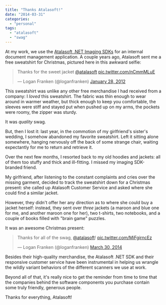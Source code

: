 ```yaml
---
title: "Thanks Atalasoft!"
date: "2014-03-31"
categories: 
  - "personal"
tags: 
  - "atalasoft"
  - "swag"
---
```


At my work, we use the [Atalasoft .NET Imaging SDKs](https://www.atalasoft.com/) for an internal document management application. A couple years ago, Atalasoft sent me a free sweatshirt for Christmas, pictured here in this awkward selfie:

<blockquote class="twitter-tweet" lang="en"><p>Thanks for the sweet jacket <a href="https://twitter.com/atalasoft">@atalasoft</a> <a href="http://t.co/nCmmMLuE">pic.twitter.com/nCmmMLuE</a></p>— Logan Franken (@loganfranken) <a href="https://twitter.com/loganfranken/statuses/163322774843166722">January 28, 2012</a></blockquote>
<script async src="//platform.twitter.com/widgets.js" charset="utf-8"></script>

This sweatshirt was unlike any other free merchandise I had received from a company: I _loved_ this sweatshirt. The fabric was thin enough to wear around in warmer weather, but thick enough to keep you comfortable, the sleeves were stiff and stayed put when pushed up on my arms, the pockets were roomy, the zipper was sturdy.

It was _quality_ swag.

But, then I lost it: last year, in the commotion of my girlfriend's sister's wedding, I somehow abandoned my favorite sweatshirt. Left it sitting alone somewhere, hanging nervously off the back of some strange chair, waiting expectantly for me to return and retrieve it.

Over the next few months, I resorted back to my old hoodies and jackets: all of them too stuffy and thick and ill-fitting. I missed my imaging SDK-branded friend.

My girlfriend, after listening to the constant complaints and cries over the missing garment, decided to track the sweatshirt down for a Christmas present: she called up Atalasoft Customer Service and asked where she could find a similar jacket.

However, they didn't offer her any direction as to where she could buy a jacket herself: instead, they sent over _three_ jackets (a maroon and blue one for me, and another maroon one for her), two t-shirts, two notebooks, and a couple of books filled with "brain game" puzzles.

It was an awesome Christmas present:

<blockquote class="twitter-tweet" lang="en"><p>Thanks for all of the swag, <a href="https://twitter.com/atalasoft">@atalasoft</a>! <a href="http://t.co/MiFgirncEz">pic.twitter.com/MiFgirncEz</a></p>— Logan Franken (@loganfranken) <a href="https://twitter.com/loganfranken/statuses/450420703867596800">March 30, 2014</a></blockquote>
<script async src="//platform.twitter.com/widgets.js" charset="utf-8"></script>

Besides their high-quality merchandise, the Atalasoft .NET SDK and their responsive customer service have been instrumental in helping us wrangle the wildly variant behaviors of the different scanners we use at work.

Beyond all of that, it's really nice to get the reminder from time to time that the companies behind the software components you purchase contain some truly friendly, generous people.

Thanks for everything, Atalasoft!
